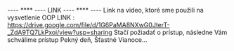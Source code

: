  ---- **** ---- LINK ---- **** ----
 Link na video, ktoré sme použili na vysvetlenie OOP 
 LINK : https://drive.google.com/file/d/1G6PaMA8NXwG0JterT-_ZdA9TQ7LkPxoi/view?usp=sharing
 Stačí požiadať  o prístup, následne Vám schválime prístup 
 Pekný deň, Šťastné Vianoce...
